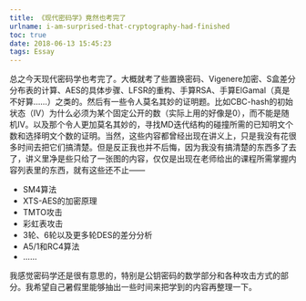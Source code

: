 ```yaml
---
title: 《现代密码学》竟然也考完了
urlname: i-am-surprised-that-cryptography-had-finished
toc: true
date: 2018-06-13 15:45:23
tags: Essay
---
```


总之今天现代密码学也考完了。大概就考了些置换密码、Vigenere加密、S盒差分分布表的计算、AES的具体步骤、LFSR的重构、手算RSA、手算ElGamal（真是不好算……）之类的。然后有一些令人莫名其妙的证明题。比如CBC-hash的初始状态（IV）为什么必须为某个固定公开的数（实际上用的好像是0），而不能是随机IV。以及那个令人更加莫名其妙的，寻找MD迭代结构的碰撞所需的已知明文个数和选择明文个数的证明。当然，这些内容都曾经出现在讲义上，只是我没有花很多时间去把它们搞清楚。但是反正我也并不后悔，因为我没有搞清楚的东西多了去了，讲义里净是些只给了一张图的内容，仅仅是出现在老师给出的课程所需掌握内容列表里的东西，就有这些还不止——

* SM4算法
* XTS-AES的加密原理
* TMTO攻击
* 彩虹表攻击
* 3轮、6轮以及更多轮DES的差分分析
* A5/1和RC4算法
* ……

我感觉密码学还是很有意思的，特别是公钥密码的数学部分和各种攻击方式的部分。我希望自己暑假里能够抽出一些时间来把学到的内容再整理一下。
